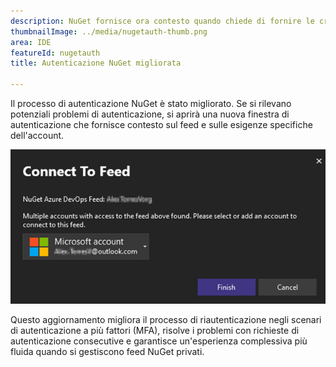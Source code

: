 ```yaml
---
description: NuGet fornisce ora contesto quando chiede di fornire le credenziali.
thumbnailImage: ../media/nugetauth-thumb.png
area: IDE
featureId: nugetauth
title: Autenticazione NuGet migliorata

---
```



Il processo di autenticazione NuGet è stato migliorato. Se si rilevano potenziali problemi di autenticazione, si aprirà una nuova finestra di autenticazione che fornisce contesto sul feed e sulle esigenze specifiche dell'account.

![Finestra di dialogo di autenticazione NuGet](../media/nugetauthdialog.png)

Questo aggiornamento migliora il processo di riautenticazione negli scenari di autenticazione a più fattori (MFA), risolve i problemi con richieste di autenticazione consecutive e garantisce un'esperienza complessiva più fluida quando si gestiscono feed NuGet privati.
